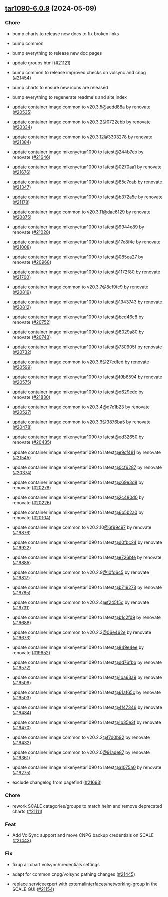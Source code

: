 

## [tar1090-6.0.9](https://github.com/truecharts/charts/compare/tar1090-5.6.0...tar1090-6.0.9) (2024-05-09)

### Chore



- bump charts to release new docs to fix broken links

- bump common

- bump everything to release new doc pages

- update groups html ([#21121](https://github.com/truecharts/charts/issues/21121))

- bump common to release improved checks on volsync and cnpg ([#21454](https://github.com/truecharts/charts/issues/21454))

- bump charts to ensure new icons are released

- bump everything to regenerate readme's and site index

- update container image common to v20.3.5[@aedd88a](https://github.com/aedd88a) by renovate ([#20535](https://github.com/truecharts/charts/issues/20535))

- update container image common to v20.3.2[@0722ebb](https://github.com/0722ebb) by renovate ([#20334](https://github.com/truecharts/charts/issues/20334))

- update container image common to v20.3.12[@3303278](https://github.com/3303278) by renovate ([#21384](https://github.com/truecharts/charts/issues/21384))

- update container image mikenye/tar1090 to latest[@244b7eb](https://github.com/244b7eb) by renovate ([#21646](https://github.com/truecharts/charts/issues/21646))

- update container image mikenye/tar1090 to latest[@0270aa1](https://github.com/0270aa1) by renovate ([#21676](https://github.com/truecharts/charts/issues/21676))

- update container image mikenye/tar1090 to latest[@85c7cab](https://github.com/85c7cab) by renovate ([#21347](https://github.com/truecharts/charts/issues/21347))

- update container image mikenye/tar1090 to latest[@b372a5e](https://github.com/b372a5e) by renovate ([#21178](https://github.com/truecharts/charts/issues/21178))

- update container image common to v20.3.11[@dae6129](https://github.com/dae6129) by renovate ([#20875](https://github.com/truecharts/charts/issues/20875))

- update container image mikenye/tar1090 to latest[@9944e89](https://github.com/9944e89) by renovate ([#21028](https://github.com/truecharts/charts/issues/21028))

- update container image mikenye/tar1090 to latest[@17e8f4e](https://github.com/17e8f4e) by renovate ([#21008](https://github.com/truecharts/charts/issues/21008))

- update container image mikenye/tar1090 to latest[@085ea27](https://github.com/085ea27) by renovate ([#20968](https://github.com/truecharts/charts/issues/20968))

- update container image mikenye/tar1090 to latest[@1172f80](https://github.com/1172f80) by renovate ([#21700](https://github.com/truecharts/charts/issues/21700))

- update container image common to v20.3.7[@8cf9fc9](https://github.com/8cf9fc9) by renovate ([#20819](https://github.com/truecharts/charts/issues/20819))

- update container image mikenye/tar1090 to latest[@1943743](https://github.com/1943743) by renovate ([#20812](https://github.com/truecharts/charts/issues/20812))

- update container image mikenye/tar1090 to latest[@bcd46c8](https://github.com/bcd46c8) by renovate ([#20752](https://github.com/truecharts/charts/issues/20752))

- update container image mikenye/tar1090 to latest[@8029a80](https://github.com/8029a80) by renovate ([#20743](https://github.com/truecharts/charts/issues/20743))

- update container image mikenye/tar1090 to latest[@730905f](https://github.com/730905f) by renovate ([#20732](https://github.com/truecharts/charts/issues/20732))

- update container image common to v20.3.6[@27edfed](https://github.com/27edfed) by renovate ([#20599](https://github.com/truecharts/charts/issues/20599))

- update container image mikenye/tar1090 to latest[@f9b6594](https://github.com/f9b6594) by renovate ([#20575](https://github.com/truecharts/charts/issues/20575))

- update container image mikenye/tar1090 to latest[@d629edc](https://github.com/d629edc) by renovate ([#21830](https://github.com/truecharts/charts/issues/21830))

- update container image common to v20.3.4[@d7e1b23](https://github.com/d7e1b23) by renovate ([#20527](https://github.com/truecharts/charts/issues/20527))

- update container image common to v20.3.3[@3876ba5](https://github.com/3876ba5) by renovate ([#20478](https://github.com/truecharts/charts/issues/20478))

- update container image mikenye/tar1090 to latest[@ed32650](https://github.com/ed32650) by renovate ([#20435](https://github.com/truecharts/charts/issues/20435))

- update container image mikenye/tar1090 to latest[@e9cf481](https://github.com/e9cf481) by renovate ([#21545](https://github.com/truecharts/charts/issues/21545))

- update container image mikenye/tar1090 to latest[@0cf6287](https://github.com/0cf6287) by renovate ([#20374](https://github.com/truecharts/charts/issues/20374))

- update container image mikenye/tar1090 to latest[@c69e3d8](https://github.com/c69e3d8) by renovate ([#20278](https://github.com/truecharts/charts/issues/20278))

- update container image mikenye/tar1090 to latest[@2c480d0](https://github.com/2c480d0) by renovate ([#20226](https://github.com/truecharts/charts/issues/20226))

- update container image mikenye/tar1090 to latest[@6b5b2a0](https://github.com/6b5b2a0) by renovate ([#20104](https://github.com/truecharts/charts/issues/20104))

- update container image common to v20.2.10[@6f99c97](https://github.com/6f99c97) by renovate ([#19876](https://github.com/truecharts/charts/issues/19876))

- update container image mikenye/tar1090 to latest[@d0fbc24](https://github.com/d0fbc24) by renovate ([#19922](https://github.com/truecharts/charts/issues/19922))

- update container image mikenye/tar1090 to latest[@e726bfe](https://github.com/e726bfe) by renovate ([#19885](https://github.com/truecharts/charts/issues/19885))

- update container image common to v20.2.9[@10fd6c5](https://github.com/10fd6c5) by renovate ([#19817](https://github.com/truecharts/charts/issues/19817))

- update container image mikenye/tar1090 to latest[@b719278](https://github.com/b719278) by renovate ([#19785](https://github.com/truecharts/charts/issues/19785))

- update container image common to v20.2.4[@f245f5c](https://github.com/f245f5c) by renovate ([#19731](https://github.com/truecharts/charts/issues/19731))

- update container image mikenye/tar1090 to latest[@b1c2fd9](https://github.com/b1c2fd9) by renovate ([#19688](https://github.com/truecharts/charts/issues/19688))

- update container image common to v20.2.3[@06e462e](https://github.com/06e462e) by renovate ([#19673](https://github.com/truecharts/charts/issues/19673))

- update container image mikenye/tar1090 to latest[@849e4ee](https://github.com/849e4ee) by renovate ([#19652](https://github.com/truecharts/charts/issues/19652))

- update container image mikenye/tar1090 to latest[@dd76fbb](https://github.com/dd76fbb) by renovate ([#19572](https://github.com/truecharts/charts/issues/19572))

- update container image mikenye/tar1090 to latest[@1ba63a9](https://github.com/1ba63a9) by renovate ([#19509](https://github.com/truecharts/charts/issues/19509))

- update container image mikenye/tar1090 to latest[@61af65c](https://github.com/61af65c) by renovate ([#19503](https://github.com/truecharts/charts/issues/19503))

- update container image mikenye/tar1090 to latest[@4f47346](https://github.com/4f47346) by renovate ([#19484](https://github.com/truecharts/charts/issues/19484))

- update container image mikenye/tar1090 to latest[@1b35e3f](https://github.com/1b35e3f) by renovate ([#19470](https://github.com/truecharts/charts/issues/19470))

- update container image common to v20.2.2[@f7d0b92](https://github.com/f7d0b92) by renovate ([#19432](https://github.com/truecharts/charts/issues/19432))

- update container image common to v20.2.0[@91ade87](https://github.com/91ade87) by renovate ([#19361](https://github.com/truecharts/charts/issues/19361))

- update container image mikenye/tar1090 to latest[@a1075a0](https://github.com/a1075a0) by renovate ([#19275](https://github.com/truecharts/charts/issues/19275))

- exclude changelog from pagefind ([#21693](https://github.com/truecharts/charts/issues/21693))

### Chore



- rework SCALE catagories/groups to match helm and remove deprecated charts ([#21111](https://github.com/truecharts/charts/issues/21111))

### Feat



- Add VolSync support and move CNPG backup credentials on SCALE ([#21443](https://github.com/truecharts/charts/issues/21443))

### Fix



- fixup all chart volsync/credentials settings

- adapt for common cnpg/volsync pathing changes ([#21445](https://github.com/truecharts/charts/issues/21445))

- replace serviceexpert with externalinterfaces/networking-group in the SCALE GUI ([#21154](https://github.com/truecharts/charts/issues/21154))